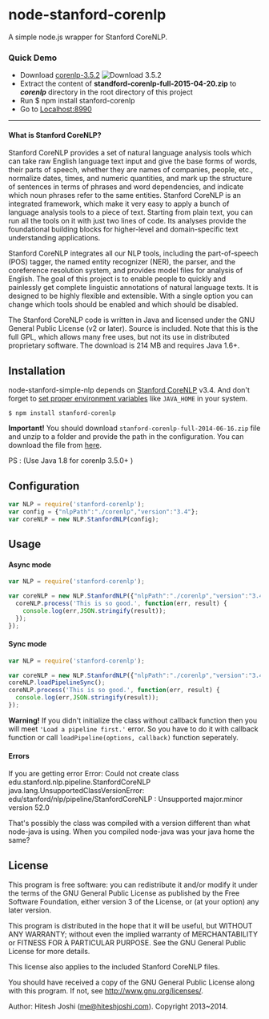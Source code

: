 # node-stanford-corenlp
A simple node.js wrapper for Stanford CoreNLP.

### Quick Demo
* Download [corenlp-3.5.2](http://nlp.stanford.edu/software/stanford-corenlp-full-2015-04-20.zip) ![Download 3.5.2](http://i.imgur.com/vZS62uy.png)
* Extract the content of **standford-corenlp-full-2015-04-20.zip** to ***corenlp*** directory in the root directory of this project
* Run     $ npm install stanford-corenlp
* Go to [Localhost:8990](http://localhost:8990/?q=There%20are%20slow%20and%20repetitive%20parts,%20but%20it%20has%20just%20enough%20spice%20to%20keep%20it%20interesting.)

----


#### What is Stanford CoreNLP?
Stanford CoreNLP provides a set of natural language analysis tools which can take raw English language text input and give the base forms of words, their parts of speech, whether they are names of companies, people, etc., normalize dates, times, and numeric quantities, and mark up the structure of sentences in terms of phrases and word dependencies, and indicate which noun phrases refer to the same entities. Stanford CoreNLP is an integrated framework, which make it very easy to apply a bunch of language analysis tools to a piece of text. Starting from plain text, you can run all the tools on it with just two lines of code. Its analyses provide the foundational building blocks for higher-level and domain-specific text understanding applications.

Stanford CoreNLP integrates all our NLP tools, including the part-of-speech (POS) tagger, the named entity recognizer (NER), the parser, and the coreference resolution system, and provides model files for analysis of English. The goal of this project is to enable people to quickly and painlessly get complete linguistic annotations of natural language texts. It is designed to be highly flexible and extensible. With a single option you can change which tools should be enabled and which should be disabled.

The Stanford CoreNLP code is written in Java and licensed under the GNU General Public License (v2 or later). Source is included. Note that this is the full GPL, which allows many free uses, but not its use in distributed proprietary software. The download is 214 MB and requires Java 1.6+.


## Installation

node-stanford-simple-nlp depends on [Stanford CoreNLP](http://nlp.stanford.edu/software/corenlp.shtml) v3.4. And don't forget to [set proper environment variables](https://github.com/nearinfinity/node-java) like `JAVA_HOME` in your system.

    $ npm install stanford-corenlp

**Important!** You should download `stanford-corenlp-full-2014-06-16.zip` file and unzip to a folder and provide the path in the configuration. You can download the file from [here](http://nlp.stanford.edu/software/stanford-corenlp-full-2014-06-16.zip).

PS : (Use Java 1.8 for corenlp 3.5.0+ )

## Configuration
```javascript
var NLP = require('stanford-corenlp');
var config = {"nlpPath":"./corenlp","version":"3.4"};
var coreNLP = new NLP.StanfordNLP(config);
```

## Usage

#### Async mode
```javascript
var NLP = require('stanford-corenlp');

var coreNLP = new NLP.StanfordNLP({"nlpPath":"./corenlp","version":"3.4"},function(err) {
  coreNLP.process('This is so good.', function(err, result) {
    console.log(err,JSON.stringify(result));
  });
});
```

#### Sync mode
```javascript
var NLP = require('stanford-corenlp');

var coreNLP = new NLP.StanfordNLP({"nlpPath":"./corenlp","version":"3.4"});
coreNLP.loadPipelineSync();
coreNLP.process('This is so good.', function(err, result) {
  console.log(err,JSON.stringify(result));
});
```

**Warning!** If you didn't initialize the class without callback function then you will meet `'Load a pipeline first.'` error. So you have to do it with callback function or call `loadPipeline(options, callback)` function seperately.

#### Errors
If you are getting error 
Error: Could not create class edu.stanford.nlp.pipeline.StanfordCoreNLP
java.lang.UnsupportedClassVersionError: edu/stanford/nlp/pipeline/StanfordCoreNLP : Unsupported major.minor version 52.0

That's possibly the class was compiled with a version different than what node-java is using. When you compiled node-java was your java home the same?


## License
This program is free software: you can redistribute it and/or modify
it under the terms of the GNU General Public License as published by
the Free Software Foundation, either version 3 of the License, or
(at your option) any later version.

This program is distributed in the hope that it will be useful,
but WITHOUT ANY WARRANTY; without even the implied warranty of
MERCHANTABILITY or FITNESS FOR A PARTICULAR PURPOSE.  See the
GNU General Public License for more details.

This license also applies to the included Stanford CoreNLP files.

You should have received a copy of the GNU General Public License
along with this program.  If not, see <http://www.gnu.org/licenses/>.

Author: Hitesh Joshi (me@hiteshjoshi.com). Copyright 2013~2014.
